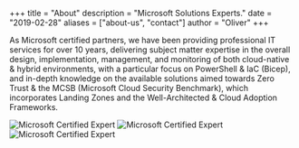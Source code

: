 +++
title = "About"
description = "Microsoft Solutions Experts."
date = "2019-02-28"
aliases = ["about-us", "contact"]
author = "Oliver"
+++

As Microsoft certified partners, we have been providing professional IT services for over 10 years, delivering subject matter expertise in the overall design, implementation, management, and monitoring of both cloud-native & hybrid environments, with a particular focus on PowerShell & IaC (Bicep), and in-depth knowledge on the available solutions aimed towards Zero Trust & the MCSB (Microsoft Cloud Security Benchmark), which incorporates Landing Zones and the Well-Architected & Cloud Adoption Frameworks.

![Microsoft Certified Expert](/img/about/microsoft-certified-fundamentals-badge.svg)
![Microsoft Certified Expert](/img/about/microsoft-certified-associate-badge.svg)
![Microsoft Certified Expert](/img/about/microsoft-certified-expert-badge.svg)
